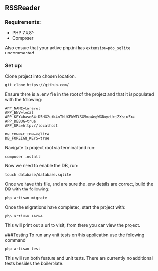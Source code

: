## RSSReader
### Requirements:

- PHP 7.4.8^
- Composer

Also ensure that your active php.ini has `extension=pdo_sqlite` uncommented.

### Set up:

Clone project into chosen location. 
```
git clone https://github.com/
```

Ensure there is a .env file in the root of the project and that it is populated with the following:
```
APP_NAME=Laravel
APP_ENV=local
APP_KEY=base64:D5HG2uik4nThUXFkWTCSG5ma4egWGDnycUciZXsiu5Y=
APP_DEBUG=true
APP_URL=http://localhost

DB_CONNECTION=sqlite
DB_FOREIGN_KEYS=true
```

Navigate to project root via terminal and run:
``` 
composer install
``` 

Now we need to enable the DB, run:
```
touch database/database.sqlite
```

Once we have this file, and are sure the .env details are correct, build the DB with the following:
```
php artisan migrate
```

Once the migrations have completed, start the project with:
```
php artisan serve
```

This will print out a url to visit, from there you can view the project.



###Testing
To run any unit tests on this application use the following command:
```
php artisan test
``` 
This will run both feature and unit tests. There are currently no additional tests besides the boilerplate.
